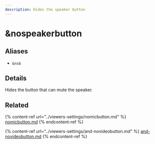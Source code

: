 ```yaml
---
description: Hides the speaker button
---
```


# \&nospeakerbutton

## Aliases

* `&nsb`

## Details

Hides the button that can mute the speaker.

## Related

{% content-ref url="../viewers-settings/nomicbutton.md" %}
[nomicbutton.md](../viewers-settings/nomicbutton.md)
{% endcontent-ref %}

{% content-ref url="../viewers-settings/and-novideobutton.md" %}
[and-novideobutton.md](../viewers-settings/and-novideobutton.md)
{% endcontent-ref %}
